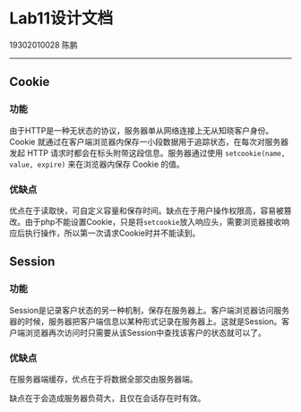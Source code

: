 # Lab11设计文档

19302010028  陈鹏



------

## Cookie

### 功能

由于HTTP是一种无状态的协议，服务器单从网络连接上无从知晓客户身份。Cookie 就通过在客户端浏览器内保存一小段数据用于追踪状态，在每次对服务器发起 HTTP 请求时都会在标头附带这段信息。服务器通过使用 `setcookie(name, value, expire)` 来在浏览器内保存 Cookie 的值。

### 优缺点

优点在于读取快，可自定义容量和保存时间。缺点在于用户操作权限高，容易被篡改。由于php不能设置Cookie，只是将`setcookie`放入响应头，需要浏览器接收响应后执行操作，所以第一次请求Cookie时并不能读到。

## Session

### 功能

Session是记录客户状态的另一种机制，保存在服务器上。客户端浏览器访问服务器的时候，服务器把客户端信息以某种形式记录在服务器上。这就是Session。客户端浏览器再次访问时只需要从该Session中查找该客户的状态就可以了。

### 优缺点

在服务器端缓存，优点在于将数据全部交由服务器端。

缺点在于会造成服务器负荷大，且仅在会话存在时有效。

